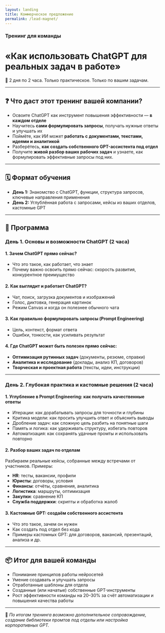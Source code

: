 ```yaml
---
layout: landing
title: Коммерческое предложение
permalink: /lead-magnet/
---
```

### Тренинг для команды
# «Как использовать ChatGPT для реальных задач в работе»

🔧 2 дня по 2 часа. Только практическое. Только по вашим задачам.

---

## ❓ Что даст этот тренинг вашей компании?

- Освоите ChatGPT как инструмент повышения эффективности — **в каждом отделе**
- Научитесь **сами формулировать запросы**, получать нужные ответы и улучшать их
- Поймёте, как ИИ может **работать с документами, текстами, идеями и аналитикой**
- Разберётесь, **как создать собственного GPT-ассистента под отдел**
- Получите **живой разбор ваших рабочих задач** и узнаете, как формулировать эффективные запросы под них.

---

## 🗓️ Формат обучения

- **День 1:** Знакомство с ChatGPT, функции, структура запросов, ключевые направления применения  
- **День 2:** Углублённая работа с запросами, кейсы из ваших отделов, кастомные GPT

---

## 🚀 Программа

### День 1. Основы и возможности ChatGPT (2 часа)

#### 1. Зачем ChatGPT прямо сейчас?
- Что это такое, как работает, что знает
- Почему важно освоить прямо сейчас: скорость развития, конкурентное преимущество

#### 2. Как выглядит и работает ChatGPT?
- Чат, поиск, загрузка документов и изображений
- Голос, диктовка, генерация картинок
- Режим Canvas и когда он полезнее обычного чата

#### 3. Как правильно формулировать запросы (Prompt Engineering)
- Цель, контекст, формат ответа
- Ошибки, тонкости, как усиливать результат

#### 4. Где ChatGPT может быть полезен прямо сейчас:
- **Оптимизация рутинных задач** (документы, резюме, справки)
- **Аналитика и исследование** (доклады, анализ КП, договоров)
- **Творческая и проектная работа** (тексты, идеи, инструкции)

---

### День 2. Глубокая практика и кастомные решения (2 часа)

#### 1. Углубление в Prompt Engineering: как получать качественные ответы
- Итерации: как дорабатывать запросы для точности и глубины
- Критика модели: как просить улучшить ответ и объяснить выводы
- Дробление задач: как сложную цель разбить на понятные шаги
- Память и логика: как удерживать структуру, избегать повторов
- Автоматизация: как сохранять удачные промты и использовать повторно

#### 2. Разбор ваших задач по отделам
Разбираем реальные кейсы, собранные между встречами от участников.
Примеры:
- **HR**: тесты, вакансии, профили
- **Юристы**: договоры, условия
- **Финансы**: отчёты, сравнения, аналитика
- **Логистика**: маршруты, оптимизация
- **Закупки**: сравнение КП
- **Служба поддержки**: скрипты и обработка жалоб

#### 3. Кастомные GPT: создаём собственного ассистента
- Что это такое, зачем он нужен
- Как создать под отдел без кода
- Примеры кастомных GPT: для договоров, вакансий, презентаций, анализа и др.

---

## 📦 Итог для вашей команды

- Понимание принципов работы нейросетей
- Умение создавать и улучшать запросы
- Отработанные шаблоны для отдела
- Созданные (или начатые) собственные GPT-инструменты
- Рост эффективности команды на 20–30% за счёт автоматизации и повышения качества работы

---

💬 *По итогам тренинга возможно дополнительное сопровождение, создание библиотеки промтов под отделы или настройка корпоративных GPT.*

